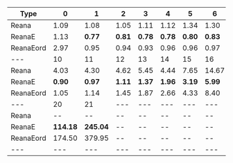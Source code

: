 | Type | 0 | 1 | 2 | 3 | 4 | 5 | 6 | 7 | 8 | 9 |
|---|---|---|---|---|---|---|---|---|---|---|
| Reana | 1.09 | 1.08 | 1.05 | 1.11 | 1.12 | 1.34 | 1.30 | 1.57 | 2.00 | 2.73 |
| ReanaE | 1.13 | **0.77** | **0.81** | **0.78** | **0.78** | **0.80** | **0.83** | **0.83** | **0.84** | **0.86** |
| ReanaEord | 2.97 | 0.95 | 0.94 | 0.93 | 0.96 | 0.96 | 0.97 | 1.07 | 1.03 | 1.08 |
| --- | 10 | 11 | 12 | 13 | 14 | 15 | 16 | 17 | 18 | 19 |
| Reana | 4.03 | 4.30 | 4.62 | 5.45 | 4.44 | 7.65 | 14.67 | 29.37 | 82.03 | 434.12 |
| ReanaE | **0.90** | **0.97** | **1.11** | **1.37** | **1.96** | **3.19** | **5.99** | **11.08** | **24.66** | **54.69** |
| ReanaEord | 1.05 | 1.14 | 1.45 | 1.87 | 2.66 | 4.33 | 8.40 | 16.32 | 36.71 | 80.48 |
| --- | 20 | 21 | --- | --- | --- | --- | --- | --- | --- | --- |
| Reana | -- | -- | -- | -- | -- | -- | -- | -- | -- | -- |
| ReanaE | **114.18** | **245.04** | -- | -- | -- | -- | -- | -- | -- | -- |
| ReanaEord | 174.50 | 379.95 | -- | -- | -- | -- | -- | -- | -- | -- |
|---|---|---|---|---|---|---|---|---|---|---|
